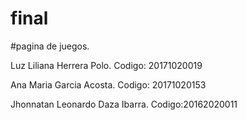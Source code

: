 # final

#pagina de juegos.

Luz Liliana Herrera Polo. Codigo: 20171020019

Ana Maria Garcia Acosta. Codigo: 20171020153

Jhonnatan Leonardo Daza Ibarra. Codigo:20162020011
